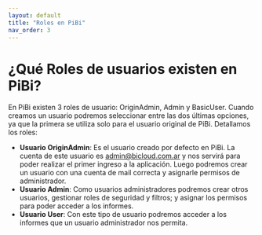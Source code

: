 ```yaml
---
layout: default
title: "Roles en PiBi"
nav_order: 3
---
```


# ¿Qué Roles de usuarios existen en PiBi? 
En PiBi existen 3 roles de usuario: OriginAdmin, Admin y BasicUser. Cuando creamos un usuario podremos seleccionar entre las dos últimas opciones, ya que la primera se utiliza solo para el usuario original de PiBi. Detallamos los roles: 
- **Usuario OriginAdmin**: Es el usuario creado por defecto en PiBi. La cuenta de este usuario es admin@bicloud.com.ar y nos servirá para poder realizar el primer ingreso a la aplicación. Luego podremos crear un usuario con una cuenta de mail correcta y asignarle permisos de administrador. 
- **Usuario Admin**: Como usuarios administradores podremos crear otros usuarios, gestionar roles de seguridad y filtros; y asignar los permisos para poder acceder a los informes.  
- **Usuario User**: Con este tipo de usuario podremos acceder a los informes que un usuario administrador nos permita. 

 

 

 